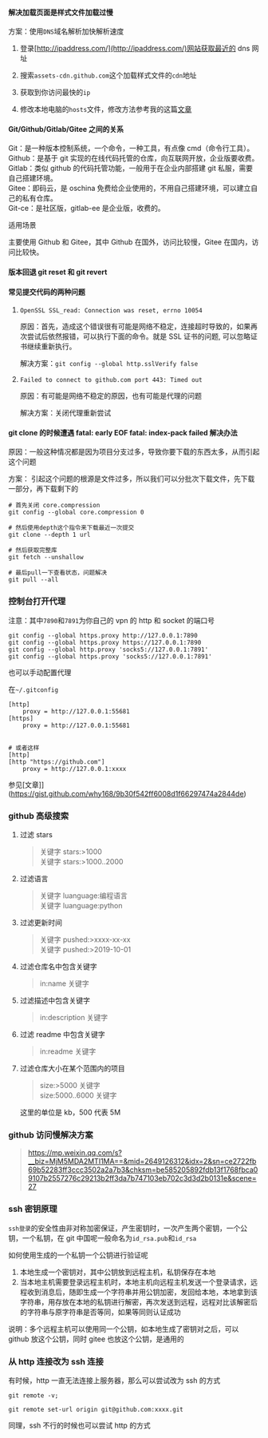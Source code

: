 <!--
 * @Date: 2020-09-09 10:28:50
 * @LastEditors: Lq
 * @LastEditTime: 2022-08-02 20:50:56
 * @FilePath: \learnningNotes\git\github.md
-->

#### 解决加载页面是样式文件加载过慢

方案：使用`DNS`域名解析加快解析速度

1. 登录[http://ipaddress.com/](http://ipaddress.com/)网站获取最近的 dns 网址

2. 搜索`assets-cdn.github.com`这个加载样式文件的`cdn`地址

3. 获取到你访问最快的`ip`

4. 修改本地电脑的`hosts`文件，修改方法参考我的这篇[文章](https://blog.csdn.net/qq_43382853/article/details/106264294?ops_request_misc=%257B%2522request%255Fid%2522%253A%2522159961941819724839807442%2522%252C%2522scm%2522%253A%252220140713.130102334.pc%255Fblog.%2522%257D&request_id=159961941819724839807442&biz_id=0&utm_medium=distribute.pc_search_result.none-task-blog-2~blog~first_rank_v2~rank_blog_default-7-106264294.pc_v2_rank_blog_default&utm_term=host&spm=1018.2118.3001.4187)

#### Git/Github/Gitlab/Gitee 之间的关系

Git：是一种版本控制系统，一个命令，一种工具，有点像 cmd（命令行工具）。  
Github：是基于 git 实现的在线代码托管的仓库，向互联网开放，企业版要收费。  
Gitlab：类似 github 的代码托管功能，一般用于在企业内部搭建 git 私服，需要自己搭建环境。  
Gitee：即码云，是 oschina 免费给企业使用的，不用自己搭建环境，可以建立自己的私有仓库。  
Git-ce：是社区版，gitlab-ee 是企业版，收费的。

适用场景

主要使用 Github 和 Gitee，其中 Github 在国外，访问比较慢，Gitee 在国内，访问比较快。

#### 版本回退 git reset 和 git revert

#### 常见提交代码的两种问题

1. `OpenSSL SSL_read: Connection was reset, errno 10054`

   原因：首先，造成这个错误很有可能是网络不稳定，连接超时导致的，如果再次尝试后依然报错，可以执行下面的命令。就是 SSL 证书的问题, 可以忽略证书继续重新执行。

   解决方案：`git config --global http.sslVerify false`

2. `Failed to connect to github.com port 443: Timed out`

   原因：有可能是网络不稳定的原因，也有可能是代理的问题

   解决方案：关闭代理重新尝试

#### git clone 的时候遭遇 fatal: early EOF fatal: index-pack failed 解决办法

原因：一般这种情况都是因为项目分支过多，导致你要下载的东西太多，从而引起这个问题

方案： 引起这个问题的根源是文件过多，所以我们可以分批次下载文件，先下载一部分，再下载剩下的

```shell
# 首先关闭 core.compression
git config --global core.compression 0

# 然后使用depth这个指令来下载最近一次提交
git clone --depth 1 url

# 然后获取完整库
git fetch --unshallow

# 最后pull一下查看状态，问题解决
git pull --all
```

### 控制台打开代理

注意：其中`7890`和`7891`为你自己的 vpn 的 http 和 socket 的端口号

```
git config --global https.proxy http://127.0.0.1:7890
git config --global https.proxy https://127.0.0.1:7890
git config --global http.proxy 'socks5://127.0.0.1:7891'
git config --global https.proxy 'socks5://127.0.0.1:7891'
```

也可以手动配置代理

在`~/.gitconfig`

```shell
[http]
    proxy = http://127.0.0.1:55681
[https]
    proxy = http://127.0.0.1:55681


# 或者这样
[http]
[http "https://github.com"]
    proxy = http://127.0.0.1:xxxx
```

参见[文章]](https://gist.github.com/why168/9b30f542ff6008d1f66297474a2844de)

### github 高级搜索

1. 过滤 stars

   > 关键字 stars:>1000  
   > 关键字 stars:>1000..2000

2. 过滤语言

   > 关键字 luanguage:编程语言  
   > 关键字 luanguage:python

3. 过滤更新时间

   > 关键字 pushed:>xxxx-xx-xx  
   > 关键字 pushed:>2019-10-01

4. 过滤仓库名中包含关键字

   > in:name 关键字

5. 过滤描述中包含关键字

   > in:description 关键字

6. 过滤 readme 中包含关键字

   > in:readme 关键字

7. 过滤仓库大小在某个范围内的项目

   > size:>5000 关键字  
   > size:5000..6000 关键字

   这里的单位是 kb，500 代表 5M

### github 访问慢解决方案

> https://mp.weixin.qq.com/s?__biz=MjM5MDA2MTI1MA==&mid=2649126312&idx=2&sn=ce2722fb69b52283ff3ccc3502a2a7b3&chksm=be585205892fdb13f1768fbca09107b2557276c29213b2ff3da7b747103eb702c3d3d2b0131e&scene=27

### ssh 密钥原理

`ssh登录`的安全性由非对称加密保证，产生密钥时，一次产生两个密钥，一个公钥，一个私钥，在 git 中国呢一般命名为`id_rsa.pub`和`id_rsa`

如何使用生成的一个私钥一个公钥进行验证呢

1. 本地生成一个密钥对，其中公钥放到远程主机，私钥保存在本地
2. 当本地主机需要登录远程主机时，本地主机向远程主机发送一个登录请求，远程收到消息后，随即生成一个字符串并用公钥加密，发回给本地，本地拿到该字符串，用存放在本地的私钥进行解密，再次发送到远程，远程对比该解密后的字符串与原字符串是否等同，如果等同则认证成功

说明：多个远程主机可以使用同一个公钥，如本地生成了密钥对之后，可以 github 放这个公钥，同时 gitee 也放这个公钥，是通用的

### 从 http 连接改为 ssh 连接

有时候，http 一直无法连接上服务器，那么可以尝试改为 ssh 的方式

```shell
git remote -v;

git remote set-url origin git@github.com:xxxx.git
```

同理，ssh 不行的时候也可以尝试 http 的方式
